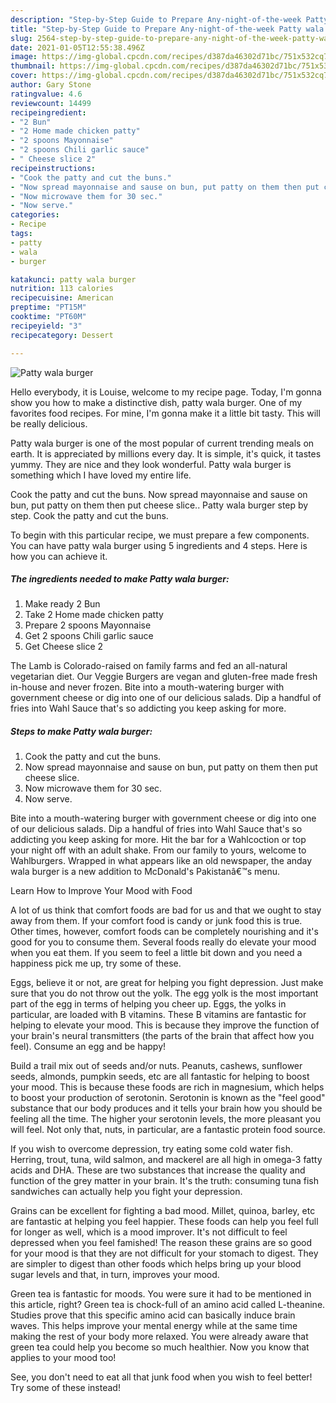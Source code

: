 ```yaml
---
description: "Step-by-Step Guide to Prepare Any-night-of-the-week Patty wala burger"
title: "Step-by-Step Guide to Prepare Any-night-of-the-week Patty wala burger"
slug: 2564-step-by-step-guide-to-prepare-any-night-of-the-week-patty-wala-burger
date: 2021-01-05T12:55:38.496Z
image: https://img-global.cpcdn.com/recipes/d387da46302d71bc/751x532cq70/patty-wala-burger-recipe-main-photo.jpg
thumbnail: https://img-global.cpcdn.com/recipes/d387da46302d71bc/751x532cq70/patty-wala-burger-recipe-main-photo.jpg
cover: https://img-global.cpcdn.com/recipes/d387da46302d71bc/751x532cq70/patty-wala-burger-recipe-main-photo.jpg
author: Gary Stone
ratingvalue: 4.6
reviewcount: 14499
recipeingredient:
- "2 Bun"
- "2 Home made chicken patty"
- "2 spoons Mayonnaise"
- "2 spoons Chili garlic sauce"
- " Cheese slice 2"
recipeinstructions:
- "Cook the patty and cut the buns."
- "Now spread mayonnaise and sause on bun, put patty on them then put cheese slice."
- "Now microwave them for 30 sec."
- "Now serve."
categories:
- Recipe
tags:
- patty
- wala
- burger

katakunci: patty wala burger 
nutrition: 113 calories
recipecuisine: American
preptime: "PT15M"
cooktime: "PT60M"
recipeyield: "3"
recipecategory: Dessert

---
```



![Patty wala burger](https://img-global.cpcdn.com/recipes/d387da46302d71bc/751x532cq70/patty-wala-burger-recipe-main-photo.jpg)

Hello everybody, it is Louise, welcome to my recipe page. Today, I'm gonna show you how to make a distinctive dish, patty wala burger. One of my favorites food recipes. For mine, I'm gonna make it a little bit tasty. This will be really delicious.

Patty wala burger is one of the most popular of current trending meals on earth. It is appreciated by millions every day. It is simple, it's quick, it tastes yummy. They are nice and they look wonderful. Patty wala burger is something which I have loved my entire life.

Cook the patty and cut the buns. Now spread mayonnaise and sause on bun, put patty on them then put cheese slice.. Patty wala burger step by step. Cook the patty and cut the buns.


To begin with this particular recipe, we must prepare a few components. You can have patty wala burger using 5 ingredients and 4 steps. Here is how you can achieve it.

<!--inarticleads1-->

##### The ingredients needed to make Patty wala burger:

1. Make ready 2 Bun
1. Take 2 Home made chicken patty
1. Prepare 2 spoons Mayonnaise
1. Get 2 spoons Chili garlic sauce
1. Get  Cheese slice 2


The Lamb is Colorado-raised on family farms and fed an all-natural vegetarian diet. Our Veggie Burgers are vegan and gluten-free made fresh in-house and never frozen. Bite into a mouth-watering burger with government cheese or dig into one of our delicious salads. Dip a handful of fries into Wahl Sauce that&#39;s so addicting you keep asking for more. 

<!--inarticleads2-->

##### Steps to make Patty wala burger:

1. Cook the patty and cut the buns.
1. Now spread mayonnaise and sause on bun, put patty on them then put cheese slice.
1. Now microwave them for 30 sec.
1. Now serve.


Bite into a mouth-watering burger with government cheese or dig into one of our delicious salads. Dip a handful of fries into Wahl Sauce that&#39;s so addicting you keep asking for more. Hit the bar for a Wahlcoction or top your night off with an adult shake. From our family to yours, welcome to Wahlburgers. Wrapped in what appears like an old newspaper, the anday wala burger is a new addition to McDonald&#39;s Pakistanâ€™s menu. 

Learn How to Improve Your Mood with Food


A lot of us think that comfort foods are bad for us and that we ought to stay away from them. If your comfort food is candy or junk food this is true. Other times, however, comfort foods can be completely nourishing and it's good for you to consume them. Several foods really do elevate your mood when you eat them. If you seem to feel a little bit down and you need a happiness pick me up, try some of these.

Eggs, believe it or not, are great for helping you fight depression. Just make sure that you do not throw out the yolk. The egg yolk is the most important part of the egg in terms of helping you cheer up. Eggs, the yolks in particular, are loaded with B vitamins. These B vitamins are fantastic for helping to elevate your mood. This is because they improve the function of your brain's neural transmitters (the parts of the brain that affect how you feel). Consume an egg and be happy!

Build a trail mix out of seeds and/or nuts. Peanuts, cashews, sunflower seeds, almonds, pumpkin seeds, etc are all fantastic for helping to boost your mood. This is because these foods are rich in magnesium, which helps to boost your production of serotonin. Serotonin is known as the "feel good" substance that our body produces and it tells your brain how you should be feeling all the time. The higher your serotonin levels, the more pleasant you will feel. Not only that, nuts, in particular, are a fantastic protein food source.

If you wish to overcome depression, try eating some cold water fish. Herring, trout, tuna, wild salmon, and mackerel are all high in omega-3 fatty acids and DHA. These are two substances that increase the quality and function of the grey matter in your brain. It's the truth: consuming tuna fish sandwiches can actually help you fight your depression. 

Grains can be excellent for fighting a bad mood. Millet, quinoa, barley, etc are fantastic at helping you feel happier. These foods can help you feel full for longer as well, which is a mood improver. It's not difficult to feel depressed when you feel famished! The reason these grains are so good for your mood is that they are not difficult for your stomach to digest. They are simpler to digest than other foods which helps bring up your blood sugar levels and that, in turn, improves your mood.

Green tea is fantastic for moods. You were sure it had to be mentioned in this article, right? Green tea is chock-full of an amino acid called L-theanine. Studies prove that this specific amino acid can basically induce brain waves. This helps improve your mental energy while at the same time making the rest of your body more relaxed. You were already aware that green tea could help you become so much healthier. Now you know that applies to your mood too!

See, you don't need to eat all that junk food when you wish to feel better! Try some of these instead!

